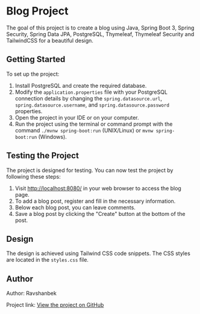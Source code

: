 # Blog Project

The goal of this project is to create a blog using Java, Spring Boot 3, 
Spring Security, Spring Data JPA, PostgreSQL, Thymeleaf, Thymeleaf Security
and TailwindCSS for a beautiful design.

## Getting Started

To set up the project:
1. Install PostgreSQL and create the required database.
2. Modify the `application.properties` file with your PostgreSQL connection details by changing the `spring.datasource.url`, `spring.datasource.username`, and `spring.datasource.password` properties.
3. Open the project in your IDE or on your computer.
4. Run the project using the terminal or command prompt with the command `./mvnw spring-boot:run` (UNIX/Linux) or `mvnw spring-boot:run` (Windows).

## Testing the Project

The project is designed for testing. You can now test the project by following these steps:
1. Visit [http://localhost:8080/](http://localhost:8080/) in your web browser to access the blog page.
2. To add a blog post, register and fill in the necessary information.
3. Below each blog post, you can leave comments.
4. Save a blog post by clicking the "Create" button at the bottom of the post.

## Design

The design is achieved using Tailwind CSS code snippets. The CSS styles are located in the `styles.css` file.

## Author

Author: Ravshanbek

Project link: [View the project on GitHub](https://github.com/RJavaDev/blog)

